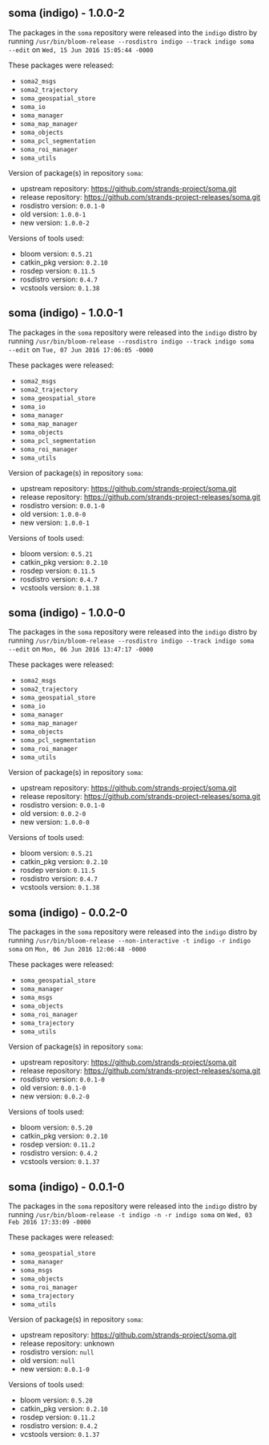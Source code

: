 ## soma (indigo) - 1.0.0-2

The packages in the `soma` repository were released into the `indigo` distro by running `/usr/bin/bloom-release --rosdistro indigo --track indigo soma --edit` on `Wed, 15 Jun 2016 15:05:44 -0000`

These packages were released:
- `soma2_msgs`
- `soma2_trajectory`
- `soma_geospatial_store`
- `soma_io`
- `soma_manager`
- `soma_map_manager`
- `soma_objects`
- `soma_pcl_segmentation`
- `soma_roi_manager`
- `soma_utils`

Version of package(s) in repository `soma`:

- upstream repository: https://github.com/strands-project/soma.git
- release repository: https://github.com/strands-project-releases/soma.git
- rosdistro version: `0.0.1-0`
- old version: `1.0.0-1`
- new version: `1.0.0-2`

Versions of tools used:

- bloom version: `0.5.21`
- catkin_pkg version: `0.2.10`
- rosdep version: `0.11.5`
- rosdistro version: `0.4.7`
- vcstools version: `0.1.38`


## soma (indigo) - 1.0.0-1

The packages in the `soma` repository were released into the `indigo` distro by running `/usr/bin/bloom-release --rosdistro indigo --track indigo soma --edit` on `Tue, 07 Jun 2016 17:06:05 -0000`

These packages were released:
- `soma2_msgs`
- `soma2_trajectory`
- `soma_geospatial_store`
- `soma_io`
- `soma_manager`
- `soma_map_manager`
- `soma_objects`
- `soma_pcl_segmentation`
- `soma_roi_manager`
- `soma_utils`

Version of package(s) in repository `soma`:

- upstream repository: https://github.com/strands-project/soma.git
- release repository: https://github.com/strands-project-releases/soma.git
- rosdistro version: `0.0.1-0`
- old version: `1.0.0-0`
- new version: `1.0.0-1`

Versions of tools used:

- bloom version: `0.5.21`
- catkin_pkg version: `0.2.10`
- rosdep version: `0.11.5`
- rosdistro version: `0.4.7`
- vcstools version: `0.1.38`


## soma (indigo) - 1.0.0-0

The packages in the `soma` repository were released into the `indigo` distro by running `/usr/bin/bloom-release --rosdistro indigo --track indigo soma --edit` on `Mon, 06 Jun 2016 13:47:17 -0000`

These packages were released:
- `soma2_msgs`
- `soma2_trajectory`
- `soma_geospatial_store`
- `soma_io`
- `soma_manager`
- `soma_map_manager`
- `soma_objects`
- `soma_pcl_segmentation`
- `soma_roi_manager`
- `soma_utils`

Version of package(s) in repository `soma`:

- upstream repository: https://github.com/strands-project/soma.git
- release repository: https://github.com/strands-project-releases/soma.git
- rosdistro version: `0.0.1-0`
- old version: `0.0.2-0`
- new version: `1.0.0-0`

Versions of tools used:

- bloom version: `0.5.21`
- catkin_pkg version: `0.2.10`
- rosdep version: `0.11.5`
- rosdistro version: `0.4.7`
- vcstools version: `0.1.38`


## soma (indigo) - 0.0.2-0

The packages in the `soma` repository were released into the `indigo` distro by running `/usr/bin/bloom-release --non-interactive -t indigo -r indigo soma` on `Mon, 06 Jun 2016 12:06:48 -0000`

These packages were released:
- `soma_geospatial_store`
- `soma_manager`
- `soma_msgs`
- `soma_objects`
- `soma_roi_manager`
- `soma_trajectory`
- `soma_utils`

Version of package(s) in repository `soma`:
- upstream repository: https://github.com/strands-project/soma.git
- release repository: https://github.com/strands-project-releases/soma.git
- rosdistro version: `0.0.1-0`
- old version: `0.0.1-0`
- new version: `0.0.2-0`

Versions of tools used:
- bloom version: `0.5.20`
- catkin_pkg version: `0.2.10`
- rosdep version: `0.11.2`
- rosdistro version: `0.4.2`
- vcstools version: `0.1.37`


## soma (indigo) - 0.0.1-0

The packages in the `soma` repository were released into the `indigo` distro by running `/usr/bin/bloom-release -t indigo -n -r indigo soma` on `Wed, 03 Feb 2016 17:33:09 -0000`

These packages were released:
- `soma_geospatial_store`
- `soma_manager`
- `soma_msgs`
- `soma_objects`
- `soma_roi_manager`
- `soma_trajectory`
- `soma_utils`

Version of package(s) in repository `soma`:
- upstream repository: https://github.com/strands-project/soma.git
- release repository: unknown
- rosdistro version: `null`
- old version: `null`
- new version: `0.0.1-0`

Versions of tools used:
- bloom version: `0.5.20`
- catkin_pkg version: `0.2.10`
- rosdep version: `0.11.2`
- rosdistro version: `0.4.2`
- vcstools version: `0.1.37`


